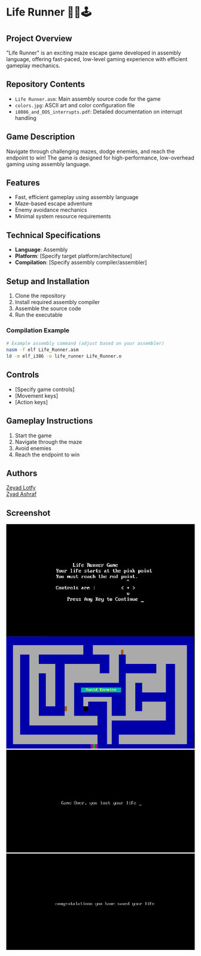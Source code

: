 # Life Runner 🏃‍♂️🕹️

## Project Overview
"Life Runner" is an exciting maze escape game developed in assembly language, offering fast-paced, low-level gaming experience with efficient gameplay mechanics.

## Repository Contents
- `Life Runner.asm`: Main assembly source code for the game
- `colors.jpg`: ASCII art and color configuration file
- `i8086_and_DOS_interrupts.pdf`: Detailed documentation on interrupt handling

## Game Description
Navigate through challenging mazes, dodge enemies, and reach the endpoint to win! The game is designed for high-performance, low-overhead gaming using assembly language.

## Features
- Fast, efficient gameplay using assembly language
- Maze-based escape adventure
- Enemy avoidance mechanics
- Minimal system resource requirements

## Technical Specifications
- **Language**: Assembly
- **Platform**: [Specify target platform/architecture]
- **Compilation**: [Specify assembly compiler/assembler]

## Setup and Installation
1. Clone the repository
2. Install required assembly compiler
3. Assemble the source code
4. Run the executable

### Compilation Example
```bash
# Example assembly command (adjust based on your assembler)
nasm -f elf Life_Runner.asm
ld -m elf_i386 -o life_runner Life_Runner.o
```

## Controls
- [Specify game controls]
- [Movement keys]
- [Action keys]

## Gameplay Instructions
1. Start the game
2. Navigate through the maze
3. Avoid enemies
4. Reach the endpoint to win

## Authors
[Zeyad Lotfy](https://github.com/zeyadlotfy)
<br/>
[Zyad Ashraf](https://github.com/Z-Ash0)


## Screenshot

  <img src="https://github.com/zeyadlotfy/Life-Runner/blob/main/screen_Game/screen1.png" align="center" alt="screen1" />
  <img src="https://github.com/zeyadlotfy/Life-Runner/blob/main/screen_Game/screen2.png" alt="screen1" />
  <img src="https://github.com/zeyadlotfy/Life-Runner/blob/main/screen_Game/screen3.png" alt="screen1" />
  <img src="https://github.com/zeyadlotfy/Life-Runner/blob/main/screen_Game/screen4.png" alt="screen1" />
